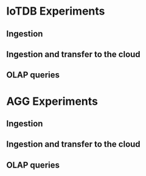 # IoTDB Experiments
## Ingestion

## Ingestion and transfer to the cloud

## OLAP queries

# AGG Experiments

## Ingestion

## Ingestion and transfer to the cloud

## OLAP queries